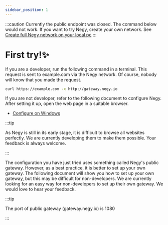 ```yaml
---
sidebar_position: 1
---
```


:::caution
Currently the public endpoint was closed. The command below would not work.
If you want to try Negy, create your own network.
See [Create full Negy network on your local pc](/docs/contribution/development_contribution.md)
:::

# First try!✨

If you are a developer, run the following command in a terminal. This request is sent to example.com via the Negy network. Of course, nobody will know that you made the request.

```bash
curl https://example.com -x http://gateway.negy.io
```

If you are not developer, refer to the following document to configure Negy. After setting it up, open the web page in a suitable browser.
- [Configure on Windows](/docs/configuration/windows)

:::tip

As Negy is still in its early stage, it is difficult to browse all websites perfectly. We are currently developing them to make them possible.
Your feedback is always welcome.

:::

The configuration you have just tried uses something called Negy's public gateway. However, as a best practice, it is better to set up your own gateway. The following document will show you how to set up your own gateway, but this may be difficult for non-developers. We are currently looking for an easy way for non-developers to set up their own gateway. We would love to hear your feedback.

:::tip

The port of public gateway (gateway.negy.io) is 1080

:::
